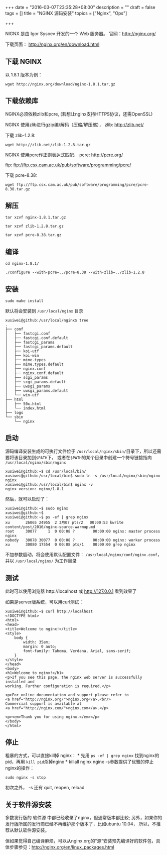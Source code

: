 +++
date = "2016-03-07T23:35:28+08:00"
description = ""
draft = false
tags = []
title = "NGINX 源码安装"
topics = ["Nginx", "Ops"]

+++

NIGNX 是由 Igor Sysoev 开发的一个 Web 服务器。
官网：http://nginx.org/


下载页面： http://nginx.org/en/download.html


## 下载 NGINX

以 1.8.1 版本为例：

```
wget http://nginx.org/download/nginx-1.8.1.tar.gz
```


## 下载依赖库

NGINX必须依赖zlib和pcre, (若想让nginx支持HTTPS协议，还需OpenSSL)

NGINX 使用zlib进行gzip编/解码（压缩/解压缩）， zlib: http://zlib.net/

下载 zlib-1.2.8:

```
wget http://zlib.net/zlib-1.2.8.tar.gz
```


NGINX 使用pcre作正则表达式匹配， pcre: http://pcre.org/

ftp: ftp://ftp.csx.cam.ac.uk/pub/software/programming/pcre/

下载 pcre-8.38:

```
wget ftp://ftp.csx.cam.ac.uk/pub/software/programming/pcre/pcre-8.38.tar.gz
```


## 解压

```
tar xzvf nginx-1.8.1.tar.gz

tar xzvf zlib-1.2.8.tar.gz

tar xzvf pcre-8.38.tar.gz
```


## 编译

```
cd nginx-1.8.1/

./configure --with-pcre=../pcre-8.38 --with-zlib=../zlib-1.2.8
```

## 安装

```
sudo make install
```

<!--more-->

默认将会安装到 `/usr/local/nginx` 目录
```
xusiwei@github:/usr/local/nginx$ tree
.
├── conf
│   ├── fastcgi.conf
│   ├── fastcgi.conf.default
│   ├── fastcgi_params
│   ├── fastcgi_params.default
│   ├── koi-utf
│   ├── koi-win
│   ├── mime.types
│   ├── mime.types.default
│   ├── nginx.conf
│   ├── nginx.conf.default
│   ├── scgi_params
│   ├── scgi_params.default
│   ├── uwsgi_params
│   ├── uwsgi_params.default
│   └── win-utf
├── html
│   ├── 50x.html
│   └── index.html
├── logs
└── sbin
    └── nginx
```

## 启动

源码编译安装生成的可执行文件位于 `/usr/local/nginx/sbin/`目录下，所以还需要将该目录加到`$PATH`下，
或者在`$PATH`的某个目录中创建一个符号链接指向 `/usr/local/nginx/sbin/nginx`

```
xusiwei@github:~$ cd /usr/local/bin/
xusiwei@github:/usr/local/bin$ sudo ln -s /usr/local/nginx/sbin/nginx nginx
xusiwei@github:/usr/local/bin$ nginx -v
nginx version: nginx/1.8.1
```

然后，就可以启动了：
```
xusiwei@github:~$ sudo nginx
xusiwei@github:~$
xusiwei@github:~$ ps -ef | grep nginx
xu       26065 24955  2 3月07 pts/2   00:00:53 kwrite content/post/2016/nginx-source-warmup.md
root     30077     1  0 00:08 ?        00:00:00 nginx: master process nginx
nobody   30078 30077  0 00:08 ?        00:00:00 nginx: worker process
xu       30080 17554  0 00:08 pts/1    00:00:00 grep nginx
```
不加参数启动，将会使用默认配置文件： `/usr/local/nginx/conf/nginx.conf`，并以 `/usr/local/nginx/` 为工作目录


## 测试

此时可以使用浏览器 http://localhost 或 http://127.0.0.1 看到效果了

如果是server版系统，可以用curl测试：
```
xusiwei@github:~$ curl http://localhost
<!DOCTYPE html>
<html>
<head>
<title>Welcome to nginx!</title>
<style>
    body {
        width: 35em;
        margin: 0 auto;
        font-family: Tahoma, Verdana, Arial, sans-serif;
    }
</style>
</head>
<body>
<h1>Welcome to nginx!</h1>
<p>If you see this page, the nginx web server is successfully installed and
working. Further configuration is required.</p>

<p>For online documentation and support please refer to
<a href="http://nginx.org/">nginx.org</a>.<br/>
Commercial support is available at
<a href="http://nginx.com/">nginx.com</a>.</p>

<p><em>Thank you for using nginx.</em></p>
</body>
</html>
```


## 停止

粗暴的方式，可以直接kill掉 nginx：
	* 先用 `ps -ef | grep nginx` 找到nginx的pid，再用 `kill pid`杀掉nginx
	* killall nginx
nginx -s参数提供了优雅的停止nginx的操作：
```
sudo nginx -s stop
```
初次之外， -s 还有 quit, reopen, reload


## 关于软件源安装

多数发行版的 软件源 中都已经收录了nginx，但通常版本都比较;
另外，如果你的发行版所属的发行商已经不再维护那个版本了，比如ubuntu 10.04，
所以，不推荐从默认软件源安装。

但如果觉得自己编译麻烦，可以从nginx.org的“源”安装预先编译好的软件包，具体步骤参见：http://nginx.org/en/linux_packages.html
